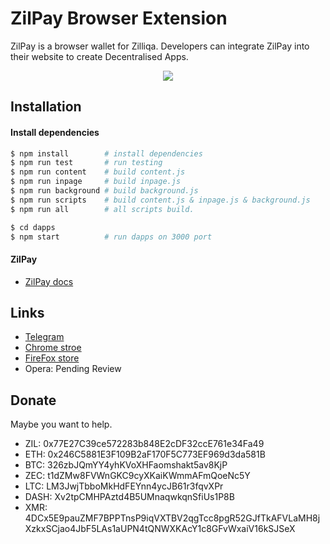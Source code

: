# ZilPay Browser Extension

ZilPay is a browser wallet for Zilliqa. Developers can integrate ZilPay into their website to create Decentralised Apps.

<p align="center">
  <a href="https://chrome.google.com/webstore/detail/zilpay/klnaejjgbibmhlephnhpmaofohgkpgkd?utm_source=chrome-ntp-icon"><img src="https://github.com/lich666dead/zil-pay/blob/master/imgs/preview.png"></a>
</p>

## Installation

#### Install dependencies
```sh
$ npm install        # install dependencies
$ npm run test       # run testing
$ npm run content    # build content.js
$ npm run inpage     # build inpage.js
$ npm run background # build background.js
$ npm run scripts    # build content.js & inpage.js & background.js
$ npm run all        # all scripts build.

$ cd dapps
$ npm start          # run dapps on 3000 port
```


#### ZilPay
+ [ZilPay docs](https://github.com/lich666dead/zil-pay/blob/master/docs/ZILPAY.md)



## Links
+ [Telegram](https://t.me/zilpay)
+ [Chrome stroe](https://chrome.google.com/webstore/detail/zilpay/klnaejjgbibmhlephnhpmaofohgkpgkd?utm_source=chrome-ntp-icon)
+ [FireFox store](https://addons.mozilla.org/en-GB/firefox/addon/zilpay/)
+ Opera: Pending Review

Donate
------

Maybe you want to help.

- ZIL: 0x77E27C39ce572283b848E2cDF32ccE761e34Fa49
- ETH: 0x246C5881E3F109B2aF170F5C773EF969d3da581B
- BTC: 326zbJQmYY4yhKVoXHFaomshakt5av8KjP
- ZEC: t1dZMw8FVWnGKC9cyXKaiKWmmAFmQoeNc5Y
- LTC: LM3JwjTbboMkHdFEYnn4ycJB61r3fqvXPr
- DASH: Xv2tpCMHPAztd4B5UMnaqwkqnSfiUs1P8B
- XMR: 4DCx5E9pauZMF7BPPTnsP9iqVXTBV2qgTcc8pgR52GJfTkAFVLaMH8jXzkxSCjao4JbF5LAs1aUPN4tQNWXKAcY1c8GFvWxaiV16kSJSeX
